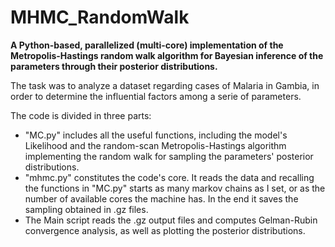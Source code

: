 # MHMC_RandomWalk
**A Python-based, parallelized (multi-core) implementation of the Metropolis-Hastings random walk algorithm for Bayesian inference of the parameters through their posterior distributions.**

The task was to analyze a dataset regarding cases of Malaria in Gambia, in order to determine the influential factors among a serie of parameters.

The code is divided in three parts:
 - "MC.py" includes all the useful functions, including the model's Likelihood and the random-scan Metropolis-Hastings algorithm implementing the random walk for sampling the parameters' posterior distributions.
 - "mhmc.py" constitutes the code's core. It reads the data and recalling the functions in "MC.py" starts as many markov chains as I set, or as the number of available cores the machine has. In the end it saves the sampling obtained in .gz files.
 - The Main script reads the .gz output files and computes Gelman-Rubin convergence analysis, as well as plotting the posterior distributions.
